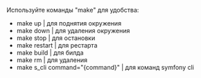Используйте команды "make" для удобства:
 - make up | для поднятия окружения
 - make down | для удаления окружения
 - make stop | для остановки
 - make restart | для рестарта
 - make build | для билда
 - make rm | для удаления
 - make s_cli command="{command}" | для команд symfony cli